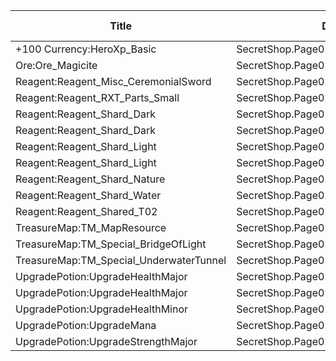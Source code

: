 | Title | Dev Name | Quantity | Currency | Currency Sub Type | Price |
| ----- | -------- | -------- | -------- | ----------------- | ----- |
| +100 Currency:HeroXp_Basic | SecretShop.Page02.Misc.06 | 5000 | GameItem | Currency:Gold | 170 |
| Ore:Ore_Magicite | SecretShop.Page02.Ore.02 | 3 | MtxCurrency |  | 10 |
| Reagent:Reagent_Misc_CeremonialSword | SecretShop.Page02.CharShard.02 | 1 | GameItem | Currency:Gold | 1000000 |
| Reagent:Reagent_RXT_Parts_Small | SecretShop.Page02.Misc.09 | 1 | GameItem | Currency:Gold | 50000 |
| Reagent:Reagent_Shard_Dark | SecretShop.Page02.Reagent.04 | 1 | GameItem | Currency:Gold | 255000 |
| Reagent:Reagent_Shard_Dark | SecretShop.Page02.Shard.01 | 1 | GameItem | Currency:Gold | 255000 |
| Reagent:Reagent_Shard_Light | SecretShop.Page02.Reagent.23 | 1 | MtxCurrency |  | 170 |
| Reagent:Reagent_Shard_Light | SecretShop.Page02.UnderworldTrader.16 | 1 | MtxCurrency |  | 170 |
| Reagent:Reagent_Shard_Nature | SecretShop.Page02.Reagent.10 | 1 | GameItem | Currency:Gold | 255000 |
| Reagent:Reagent_Shard_Water | SecretShop.Page02.Reagent.18 | 1 | MtxCurrency |  | 170 |
| Reagent:Reagent_Shared_T02 | SecretShop.Page02.UnderworldTraderGold.01 | 30 | GameItem | Currency:Gold | 1500 |
| TreasureMap:TM_MapResource | SecretShop.Page02.Free.03 | 6 | GameItem | Currency:Gold | 0 |
| TreasureMap:TM_Special_BridgeOfLight | SecretShop.Page02.TreasureMap.03 | 1 | MtxCurrency |  | 20 |
| TreasureMap:TM_Special_UnderwaterTunnel | SecretShop.Page02.UnderworldTrader.29 | 1 | MtxCurrency |  | 280 |
| UpgradePotion:UpgradeHealthMajor | SecretShop.Page02.Elixir.01 | 5 | GameItem | Currency:Gold | 42500 |
| UpgradePotion:UpgradeHealthMajor | SecretShop.Page02.UnderworldTrader.03 | 10 | MtxCurrency |  | 21 |
| UpgradePotion:UpgradeHealthMinor | SecretShop.Page02.UnderworldTrader.04 | 15 | MtxCurrency |  | 4 |
| UpgradePotion:UpgradeMana | SecretShop.Page02.Elixir.08 | 2 | MtxCurrency |  | 85 |
| UpgradePotion:UpgradeStrengthMajor | SecretShop.Page02.Elixir.09 | 5 | MtxCurrency |  | 25 |
